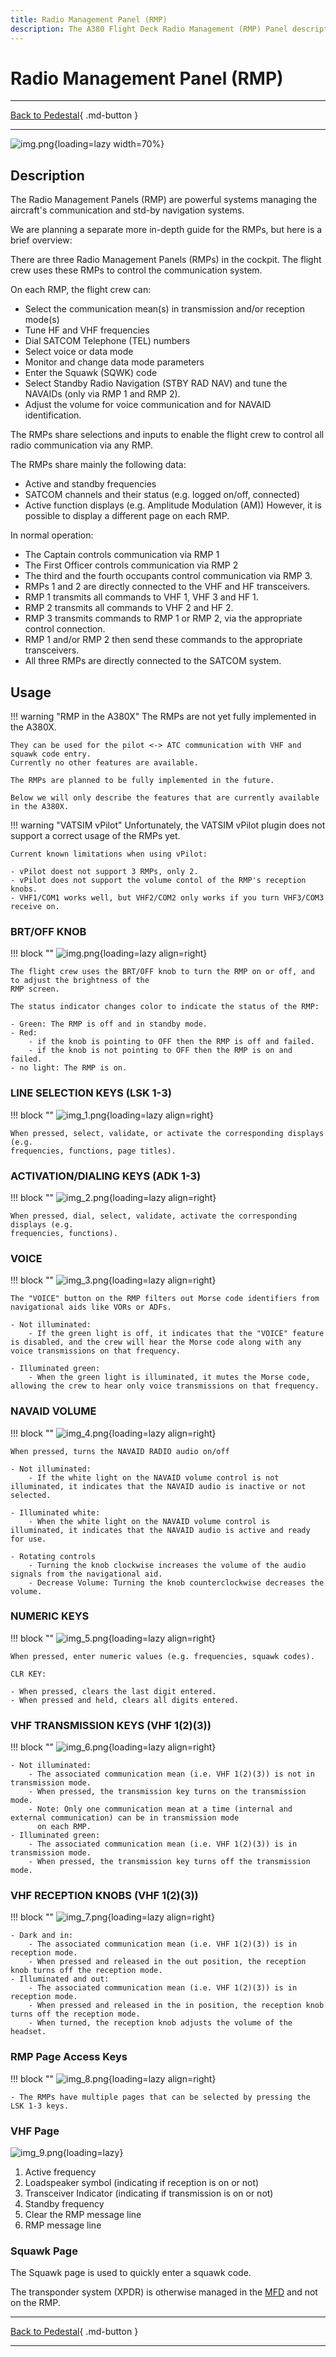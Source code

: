 ```yaml
---
title: Radio Management Panel (RMP)
description: The A380 Flight Deck Radio Management (RMP) Panel description.
---
```


# Radio Management Panel (RMP)

---

[Back to Pedestal](../overviews/pedestal.md){ .md-button }

---

![img.png](../../../assets/a380x-briefing/flight-deck/pedestal/rmp.png){loading=lazy width=70%}

## Description

The Radio Management Panels (RMP) are powerful systems managing the aircraft's communication and std-by navigation 
systems.

We are planning a separate more in-depth guide for the RMPs, but here is a brief overview:

There are three Radio Management Panels (RMPs) in the cockpit. The flight crew uses these RMPs to control the
communication system.

On each RMP, the flight crew can:

- Select the communication mean(s) in transmission and/or reception mode(s)
- Tune HF and VHF frequencies
- Dial SATCOM Telephone (TEL) numbers
- Select voice or data mode
- Monitor and change data mode parameters
- Enter the Squawk (SQWK) code
- Select Standby Radio Navigation (STBY RAD NAV) and tune the NAVAIDs (only via RMP 1 and RMP 2).
- Adjust the volume for voice communication and for NAVAID identification.

The RMPs share selections and inputs to enable the flight crew to control all radio communication via any RMP.

The RMPs share mainly the following data:

- Active and standby frequencies
- SATCOM channels and their status (e.g. logged on/off, connected)
- Active function displays (e.g. Amplitude Modulation (AM))
  However, it is possible to display a different page on each RMP.

In normal operation:

- The Captain controls communication via RMP 1
- The First Officer controls communication via RMP 2
- The third and the fourth occupants control communication via RMP 3.
- RMPs 1 and 2 are directly connected to the VHF and HF transceivers.
- RMP 1 transmits all commands to VHF 1, VHF 3 and HF 1.
- RMP 2 transmits all commands to VHF 2 and HF 2.
- RMP 3 transmits commands to RMP 1 or RMP 2, via the appropriate control connection.
- RMP 1 and/or RMP 2 then send these commands to the appropriate transceivers.
- All three RMPs are directly connected to the SATCOM system.

## Usage

!!! warning "RMP in the A380X"
    The RMPs are not yet fully implemented in the A380X.

    They can be used for the pilot <-> ATC communication with VHF and squawk code entry. 
    Currently no other features are available.

    The RMPs are planned to be fully implemented in the future.

    Below we will only describe the features that are currently available in the A380X.

!!! warning "VATSIM vPilot"
    Unfortunately, the VATSIM vPilot plugin does not support a correct usage of the RMPs yet.

    Current known limitations when using vPilot:

    - vPilot doest not support 3 RMPs, only 2.
    - vPilot does not support the volume contol of the RMP's reception knobs.
    - VHF1/COM1 works well, but VHF2/COM2 only works if you turn VHF3/COM3 receive on.

### BRT/OFF KNOB

!!! block ""
    ![img.png](../../../assets/a380x-briefing/flight-deck/pedestal/rmp-brt-knob.png){loading=lazy align=right}

    The flight crew uses the BRT/OFF knob to turn the RMP on or off, and to adjust the brightness of the
    RMP screen.

    The status indicator changes color to indicate the status of the RMP:

    - Green: The RMP is off and in standby mode.
    - Red:
        - if the knob is pointing to OFF then the RMP is off and failed.
        - if the knob is not pointing to OFF then the RMP is on and failed.
    - no light: The RMP is on.

### LINE SELECTION KEYS (LSK 1-3)

!!! block ""
    ![img_1.png](../../../assets/a380x-briefing/flight-deck/pedestal/rmp-lsk.png){loading=lazy align=right}

    When pressed, select, validate, or activate the corresponding displays (e.g.
    frequencies, functions, page titles).

### ACTIVATION/DIALING KEYS (ADK 1-3)

!!! block ""
    ![img_2.png](../../../assets/a380x-briefing/flight-deck/pedestal/rmp-adk.png){loading=lazy align=right}

    When pressed, dial, select, validate, activate the corresponding displays (e.g.
    frequencies, functions).

### VOICE

!!! block ""
    ![img_3.png](../../../assets/a380x-briefing/flight-deck/pedestal/rmp-voice.png){loading=lazy align=right}

    The "VOICE" button on the RMP filters out Morse code identifiers from navigational aids like VORs or ADFs.
    
    - Not illuminated:
        - If the green light is off, it indicates that the "VOICE" feature is disabled, and the crew will hear the Morse code along with any voice transmissions on that frequency.

    - Illuminated green:
        - When the green light is illuminated, it mutes the Morse code, allowing the crew to hear only voice transmissions on that frequency.

### NAVAID VOLUME

!!! block ""
    ![img_4.png](../../../assets/a380x-briefing/flight-deck/pedestal/rmp-voice-volume.png){loading=lazy align=right}

    When pressed, turns the NAVAID RADIO audio on/off
    
    - Not illuminated:
        - If the white light on the NAVAID volume control is not illuminated, it indicates that the NAVAID audio is inactive or not selected.

    - Illuminated white:
        - When the white light on the NAVAID volume control is illuminated, it indicates that the NAVAID audio is active and ready for use.

    - Rotating controls
        - Turning the knob clockwise increases the volume of the audio signals from the navigational aid.
        - Decrease Volume: Turning the knob counterclockwise decreases the volume.

### NUMERIC KEYS

!!! block ""
    ![img_5.png](../../../assets/a380x-briefing/flight-deck/pedestal/rmp-numeric.png){loading=lazy align=right}

    When pressed, enter numeric values (e.g. frequencies, squawk codes).
    
    CLR KEY:

    - When pressed, clears the last digit entered.
    - When pressed and held, clears all digits entered.

### VHF TRANSMISSION KEYS (VHF 1(2)(3))

!!! block ""
    ![img_6.png](../../../assets/a380x-briefing/flight-deck/pedestal/rmp-tx.png){loading=lazy align=right}

    - Not illuminated:
        - The associated communication mean (i.e. VHF 1(2)(3)) is not in transmission mode.
        - When pressed, the transmission key turns on the transmission mode.
        - Note: Only one communication mean at a time (internal and external communication) can be in transmission mode 
          on each RMP.
    - Illuminated green:
        - The associated communication mean (i.e. VHF 1(2)(3)) is in transmission mode. 
        - When pressed, the transmission key turns off the transmission mode.
    
### VHF RECEPTION KNOBS (VHF 1(2)(3))

!!! block ""
    ![img_7.png](../../../assets/a380x-briefing/flight-deck/pedestal/rmp-rx.png){loading=lazy align=right}
    
    - Dark and in:
        - The associated communication mean (i.e. VHF 1(2)(3)) is in reception mode.
        - When pressed and released in the out position, the reception knob turns off the reception mode.
    - Illuminated and out:
        - The associated communication mean (i.e. VHF 1(2)(3)) is in reception mode.
        - When pressed and released in the in position, the reception knob turns off the reception mode.
        - When turned, the reception knob adjusts the volume of the headset.

### RMP Page Access Keys

!!! block ""
    ![img_8.png](../../../assets/a380x-briefing/flight-deck/pedestal/rmp-page-access.png){loading=lazy align=right}

    - The RMPs have multiple pages that can be selected by pressing the LSK 1-3 keys.

### VHF Page

![img_9.png](../../../assets/a380x-briefing/flight-deck/pedestal/rmp-vhf-page.png){loading=lazy}

1. Active frequency
2. Loadspeaker symbol (indicating if reception is on or not)
3. Transceiver Indicator (indicating if transmission is on or not)
4. Standby frequency
5. Clear the RMP message line
6. RMP message line

### Squawk Page

The Squawk page is used to quickly enter a squawk code.

The transponder system (XPDR) is otherwise managed in the [MFD](../main-panel/mfd.md) and not on the RMP. 

---

[Back to Pedestal](../overviews/pedestal.md){ .md-button }

---



